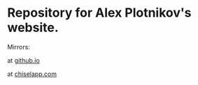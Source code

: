 # Repository for Alex Plotnikov's website. #

Mirrors:

  at [github.io](https://aplsimple.github.io)
  
  at [chiselapp.com](http://chiselapp.com/user/aplsimple/repository/aplsimple_github_io/doc/trunk/index.html)
